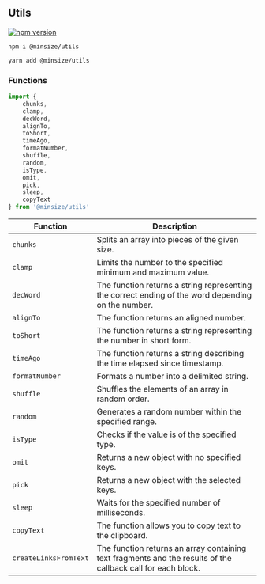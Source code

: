 ## Utils
[![npm version](https://img.shields.io/npm/v/@minsize/utils)](https://www.npmjs.com/package/@minsize/utils)

```
npm i @minsize/utils

yarn add @minsize/utils
```

### Functions
```js
import { 
    chunks, 
    clamp, 
    decWord, 
    alignTo, 
    toShort, 
    timeAgo, 
    formatNumber, 
    shuffle, 
    random, 
    isType, 
    omit, 
    pick, 
    sleep,
    copyText
} from '@minsize/utils'
```

| Function              | Description                                                                                                  |
| --------------------- | ------------------------------------------------------------------------------------------------------------ |
| `chunks`              | Splits an array into pieces of the given size.                                                               |
| `clamp`               | Limits the number to the specified minimum and maximum value.                                                |
| `decWord`             | The function returns a string representing the correct ending of the word depending on the number.           |
| `alignTo`             | The function returns an aligned number.                                                                      |
| `toShort`             | The function returns a string representing the number in short form.                                         |
| `timeAgo`             | The function returns a string describing the time elapsed since timestamp.                                   |
| `formatNumber`        | Formats a number into a delimited string.                                                                    |
| `shuffle`             | Shuffles the elements of an array in random order.                                                           |
| `random`              | Generates a random number within the specified range.                                                        |
| `isType`              | Checks if the value is of the specified type.                                                                |
| `omit`                | Returns a new object with no specified keys.                                                                 |
| `pick`                | Returns a new object with the selected keys.                                                                 |
| `sleep`               | Waits for the specified number of milliseconds.                                                              |
| `copyText`            | The function allows you to copy text to the clipboard.                                                       |
| `createLinksFromText` | The function returns an array containing text fragments and the results of the callback call for each block. |

